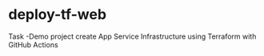 # deploy-tf-web
Task -Demo project create App Service Infrastructure using Terraform with GitHub Actions
